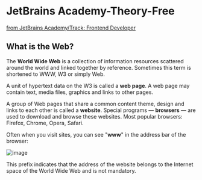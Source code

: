 # JetBrains Academy-Theory-Free
 [from JetBrains Academy/Track: Frontend Developer](https://hyperskill.org/tracks/5)
## What is the Web?

The **World Wide Web** is a collection of information resources scattered around the world and linked together by reference. Sometimes this term is shortened to WWW, W3 or simply Web.

A unit of hypertext data on the W3 is called a **web page**. A web page may contain text, media files, graphics and links to other pages.

A group of Web pages that share a common content theme, design and links to each other is called a **website**. Special programs — **browsers** — are used to download and browse these websites. Most popular browsers: Firefox, Chrome, Opera, Safari.

Often when you visit sites, you can see "**www**" in the address bar of the browser:



![image](https://user-images.githubusercontent.com/87952989/151135633-e40d5f7b-8df5-4291-85d7-78eab52cc7d8.png)



This prefix indicates that the address of the website belongs to the Internet space of the World Wide Web and is not mandatory.
